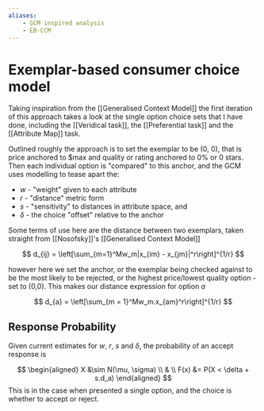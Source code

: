 ```yaml
---
aliases:
    - GCM inspired analysis
    - EB-CCM
---
```


# Exemplar-based consumer choice model

Taking inspiration from the [[Generalised Context Model]]  the first iteration of this approach takes a look at the single option choice sets that I have done, including the [[Veridical task]], the [[Preferential task]] and the [[Attribute Map]] task.

Outlined roughly the approach is to set the exemplar to be (0, 0), that is price anchored to $max and quality or rating anchored to 0% or 0 stars. Then each individual option is "compared" to this anchor, and the GCM uses modelling to tease apart the:
* $w$ -  "weight" given to each attribute
* $r$ - "distance" metric form
* $s$ - "sensitivity" to distances in attribute space, and
* $\delta$ - the choice "offset" relative to the anchor

Some terms of use here are the distance between two exemplars, taken straight from [[Nosofsky]]'s [[Generalised Context Model]]

$$
d_{ij} = \left[\sum_{m=1}^Mw_m|x_{im} - x_{jm}|^r\right]^{1/r}
$$

however here we set the anchor, or the exemplar being checked against to be the most likely to be rejected, or the highest price/lowest quality option - set to (0,0). This makes our distance expression for option $a$

$$
d_{a} = \left[\sum_{m = 1}^Mw_m.x_{am}^r\right]^{1/r}
$$

## Response Probability

Given current estimates for $w$, $r$, $s$ and $\delta$, the probability of an accept response is

$$
\begin{aligned}
X &\sim N(\mu, \sigma) \\
& \\
F(x) &= P(X < \delta + s.d_a)
\end{aligned}
$$
This is in the case when presented a single option, and the choice is whether to accept or reject.

